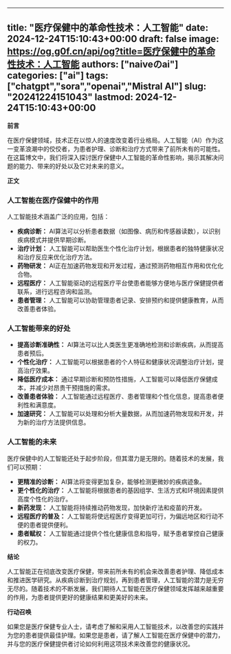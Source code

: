 
---
title: "医疗保健中的革命性技术：人工智能"
date: 2024-12-24T15:10:43+00:00
draft: false
image: https://og.g0f.cn/api/og?title=医疗保健中的革命性技术：人工智能
authors: ["naiveのai"]
categories: ["ai"]
tags: ["chatgpt","sora","openai","Mistral AI"]
slug: "20241224151043"
lastmod: 2024-12-24T15:10:43+00:00
---
**前言**

在医疗保健领域，技术正在以惊人的速度改变着行业格局。人工智能（AI）作为这一变革浪潮中的佼佼者，为患者护理、诊断和治疗方式带来了前所未有的可能性。在这篇博文中，我们将深入探讨医疗保健中人工智能的革命性影响，揭示其解决问题的能力、带来的好处以及它对未来的意义。

**正文**

### 人工智能在医疗保健中的作用

人工智能技术涵盖广泛的应用，包括：

* **疾病诊断：** AI算法可以分析患者数据（如图像、病历和传感器读数），以识别疾病模式并提供早期诊断。
* **治疗计划：** 人工智能可以帮助医生个性化治疗计划，根据患者的独特健康状况和治疗反应来优化治疗方法。
* **药物研发：** AI正在加速药物发现和开发过程，通过预测药物相互作用和优化化合物。
* **远程医疗：** 人工智能驱动的远程医疗平台使患者能够方便地与医疗保健提供者联系，进行远程咨询和监测。
* **患者管理：** 人工智能可以协助管理患者记录、安排预约和提供健康教育，从而改善患者体验。

### 人工智能带来的好处

* **提高诊断准确性：** AI算法可以比人类医生更准确地检测和诊断疾病，从而提高患者预后。
* **个性化治疗：** 人工智能可以根据患者的个人特征和健康状况调整治疗计划，提高治疗效果。
* **降低医疗成本：** 通过早期诊断和预防性措施，人工智能可以降低医疗保健成本，并减少对昂贵干预措施的需求。
* **改善患者体验：** 人工智能通过远程医疗、患者管理和个性化信息，提高患者便利性和满意度。
* **加速研究：** 人工智能可以处理和分析大量数据，从而加速药物发现和开发，并为新的治疗方法提供信息。

### 人工智能的未来

医疗保健中的人工智能还处于起步阶段，但其潜力是无限的。随着技术的发展，我们可以预期：

* **更精准的诊断：** AI算法将变得更加复杂，能够检测更微妙的疾病迹象。
* **更个性化的治疗：** 人工智能将根据患者的基因组学、生活方式和环境因素提供高度个性化的治疗。
* **新药发现：** 人工智能将持续推动药物发现，加快新疗法和疫苗的开发。
* **远程医疗的普及：** 人工智能将使远程医疗变得更加可行，为偏远地区和行动不便的患者提供便利。
* **患者赋权：** 人工智能通过提供个性化健康信息和指导，赋予患者掌控自己健康的权力。

**结论**

人工智能正在彻底改变医疗保健，带来前所未有的机会来改善患者护理、降低成本和推进医学研究。从疾病诊断到治疗规划，再到患者管理，人工智能的潜力是无穷无尽的。随着技术的不断发展，我们期待人工智能在医疗保健领域发挥越来越重要的作用，为患者提供更好的健康结果和更美好的未来。

**行动召唤**

如果您是医疗保健专业人士，请考虑了解和采用人工智能技术，以改善您的实践并为您的患者提供最佳护理。如果您是患者，请了解人工智能在医疗保健中的潜力，并与您的医疗保健提供者讨论如何利用这项技术来改善您的健康状况。